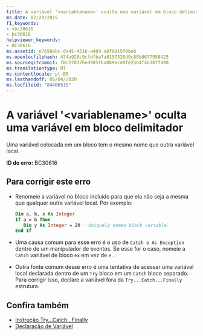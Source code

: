 ```yaml
---
title: A variável '<variablename>' oculta uma variável em bloco delimitador
ms.date: 07/20/2015
f1_keywords:
- vbc30616
- bc30616
helpviewer_keywords:
- BC30616
ms.assetid: e7658ebc-da45-451b-a409-a0f8915f0beb
ms.openlocfilehash: 474a920c9cfdfba7a8157320d9c88b8677958425
ms.sourcegitcommit: f8c270376ed905f6a8896ce0fe25b4f4b38ff498
ms.translationtype: MT
ms.contentlocale: pt-BR
ms.lasthandoff: 06/04/2020
ms.locfileid: "84406515"
---
```

# <a name="variable-variablename-hides-a-variable-in-an-enclosing-block"></a>A variável '\<variablename>' oculta uma variável em bloco delimitador
Uma variável colocada em um bloco tem o mesmo nome que outra variável local.  
  
 **ID do erro:** BC30616  
  
## <a name="to-correct-this-error"></a>Para corrigir este erro  
  
- Renomeie a variável no bloco incluído para que ela não seja a mesma que qualquer outra variável local. Por exemplo:  
  
    ```vb  
    Dim a, b, x As Integer  
    If a = b Then  
       Dim y As Integer = 20 ' Uniquely named block variable.  
    End If  
    ```  
  
- Uma causa comum para esse erro é o uso de `Catch e As Exception` dentro de um manipulador de eventos. Se esse for o caso, nomeie a `Catch` variável de bloco `ex` em vez de `e` .  
  
- Outra fonte comum desse erro é uma tentativa de acessar uma variável local declarada dentro de um `Try` bloco em um `Catch` bloco separado. Para corrigir isso, declare a variável fora da `Try...Catch...Finally` estrutura.  
  
## <a name="see-also"></a>Confira também

- [Instrução Try...Catch...Finally](../statements/try-catch-finally-statement.md)
- [Declaração de Variável](../../programming-guide/language-features/variables/variable-declaration.md)
